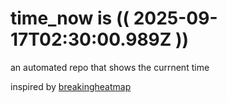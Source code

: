 # time_now is (( 2025-09-17T02:30:00.989Z ))

an automated repo that shows the currnent time

inspired by [breakingheatmap](https://github.com/breakingheatmap/breakingheatmap)